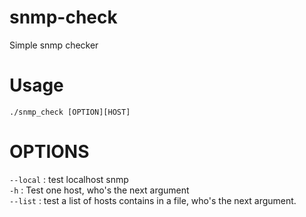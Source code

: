 # snmp-check
Simple snmp checker

# Usage
`./snmp_check [OPTION][HOST]`

# OPTIONS
`--local` :       test localhost snmp<br />
`-h`      :       Test one host, who's the next argument<br />
`--list`  :       test a list of hosts contains in a file, who's the next argument.<br />
